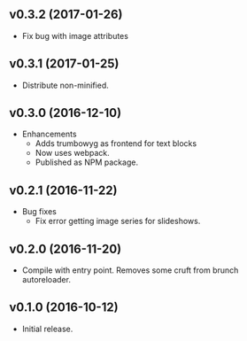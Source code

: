 ## v0.3.2 (2017-01-26)

* Fix bug with image attributes

## v0.3.1 (2017-01-25)

* Distribute non-minified.

## v0.3.0 (2016-12-10)

* Enhancements
  * Adds trumbowyg as frontend for text blocks
  * Now uses webpack.
  * Published as NPM package.

## v0.2.1 (2016-11-22)

* Bug fixes
  * Fix error getting image series for slideshows.

## v0.2.0 (2016-11-20)

* Compile with entry point. Removes some cruft from brunch autoreloader.

## v0.1.0 (2016-10-12)

* Initial release.
